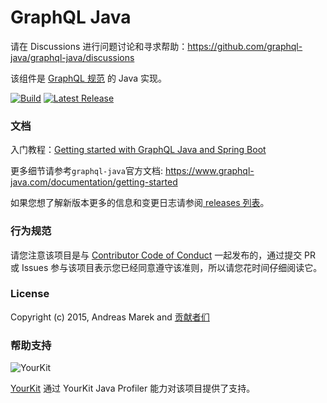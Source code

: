 # GraphQL Java

请在 Discussions 进行问题讨论和寻求帮助：https://github.com/graphql-java/graphql-java/discussions

该组件是 [GraphQL 规范](https://github.com/graphql/graphql-spec) 的 Java 实现。

[![Build](https://github.com/graphql-java/graphql-java/actions/workflows/master.yml/badge.svg)](https://github.com/graphql-java/graphql-java/actions/workflows/master.yml)
[![Latest Release](https://maven-badges.herokuapp.com/maven-central/com.graphql-java/graphql-java/badge.svg)](https://maven-badges.herokuapp.com/maven-central/com.graphql-java/graphql-java/)


### 文档

入门教程：[Getting started with GraphQL Java and Spring Boot](https://www.graphql-java.com/tutorials/getting-started-with-spring-boot/)

更多细节请参考`graphql-java`官方文档: https://www.graphql-java.com/documentation/getting-started

如果您想了解新版本更多的信息和变更日志请参阅[ releases 列表](https://github.com/graphql-java/graphql-java/releases)。

### 行为规范

请您注意该项目是与 [Contributor Code of Conduct](CODE_OF_CONDUCT.md) 一起发布的，通过提交 PR 或 Issues 参与该项目表示您已经同意遵守该准则，所以请您花时间仔细阅读它。

### License

Copyright (c) 2015, Andreas Marek and [贡献者们](https://github.com/graphql-java/graphql-java/graphs/contributors)

### 帮助支持

![YourKit](https://www.yourkit.com/images/yklogo.png)

[YourKit](https://www.yourkit.com/) 通过 YourKit Java Profiler 能力对该项目提供了支持。
